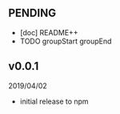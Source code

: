 
## PENDING
* [doc] README++
* TODO groupStart groupEnd

## v0.0.1
2019/04/02
* initial release to npm
